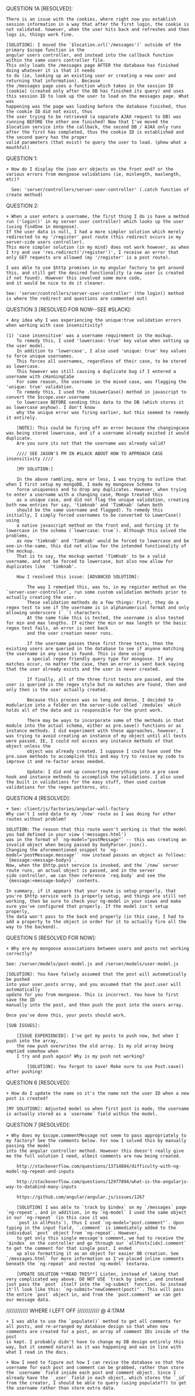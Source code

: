 QUESTION 1A [RESOLVED]:

    There is an issue with the cookies, where right now you establish session information in a way that after the first login, the cookie is not validated. however, when the user hits back and refreshes and then logs in, things work fine.

    [SOLUTION]: I moved the `$location.url('/messages')` outside of the primary $scope function in the
    angular users controller, and instead into the callback function within the same users controller file.
    This only loads the /messages page AFTER the database has finished doing whatever it is that it needs
    to do (ie, looking up an existing user or creating a new user and returning that information). Because
    the /messages page uses a function which takes in the session ID [cookie] (created only after the DB has finished its query) and uses this session ID to look up the user to load on the messages page. What was
    happening was the page was loading before the database finished, thus the cookie ID did not exist, thus
    the user trying to be retrieved (a separate AJAX request to DB) was running BEFORE the other one finished! Now that I've moved the $location service into the callback, the second DB / AJAX only runs
    after the first has completed, thus the cookie ID is established and the second query has the proper
    valid parameters (that exist) to query the user to load. (phew what a mouthful)

QUESTION 1:

    + How do I display the json err objects on the front end? or the various errors from mongoose validations (ie, minlength, maxlength, etc)?

      See: 'server/controllers/server-user-controller' (.catch function of create method)

QUESTION 2:

    + When a user enters a username, the first thing I do is have a method run ('login()' in my server user controller) which looks up the user (using findOne in mongoose).
    If the user data is null, I had a more simpler solution which merely redirected to my '/register' post route (this redirect occurs in my server-side users controller).
    This more simpler solution (in my mind) does not work however, as when I try and use 'res.redirect('/register')', I receive an error that only GET requests are allowed (my '/register' is a post route).

    I was able to use $http promises in my angular factory to get around this, and still get the desired functionality (a new user is created if not found). However this involved some more code,
    and it would be nice to do it cleaner.

    See: 'server/controllers/server-user-controller' (the login() method is where the redirect and questions are commented out)


QUESTION 3 [RESOLVED FOR NOW--SEE #SLACK]:

    + Any idea why I was experiencing the unique:true validation errors when working with case insensitivity?

    (1) 'case insensitive' was a username requirement in the mockup.
        To remedy this, I used 'lowercase: true' key value when setting up the user model.
        In addition to 'lowercase', I also used 'unique: true' key values to force unique usernames.
        This forces all usernames, regardless of their case, to be stored as lowercase.
        This however was still causing a duplicate bug if I entered a username with cHanGingCaSe
        For some reason, the username in the mixed case, was flagging the 'unique: true' validation.
        To remedy this, I used the .toLowerCase() method in javascript to convert the $scope.user.username
        to lowercase BEFORE sending this data to the DB (which stores it as lowercase anyhow). I don't know
        why the unique error was firing earlier, but this seemed to remedy it entirely.

        [NOTE]: This could be firing off an error because the changingcase was being stored lowercase, and if a username already existed it would duplicate.
        Are you sure its not that the username was already valid?

        //// SEE JASON'S PM IN #SLACK ABOUT HOW TO APPROACH CASE insensitivity ////

        [MY SOLUTION:]

        In the above rambling, more or less, I was trying to outline that when I first setup my mongoDB, I made my mongoose Schema to
        force uniqueness and to drop any duplicates. However, when trying to enter a username with a changing case, Mongo treated this
        as a unique case, and did not flag the unique validation, creating both new entries for say, 'timknab' and 'TimKnab' (when both
        should be the same username and flagged). To remedy this initially, I simply forced usernames to be converted to LowerCase() using
        a native javascript method on the front end, and forcing it to lowercase in the schema (`lowercase: true`). Although this solved the problems,
        as now 'timknab' and 'TimKnab' would be forced to lowercase and be one-in-the-same, this did not allow for the intended functionality of the mockup.
        That is to say, the mockup wanted 'TimKnab' to be a valid username, and not be forced to lowercase, but also now allow for duplicates like  'timknab'.

        How I resolved this issue: [ADVANCED SOLUTION]:

            The way I remedied this, was to, in my register method on the `server-user-controller`, run some custom validation methods prior to actually creating the user.
            These validation methods do a few things: First, they do a regex test to see if the username is in alphanumerical format and only allowing underscore (`_`) characters.
            At the same time this is tested, the username is also tested for min and max lengths. If either the min or max length or the basic regex test fails, an error is sent back
            and the user creation never runs.

            If the username passes these first three tests, then the existing users are queried in the database to see if anyone matching the username in any case is found. This is done using
            a special regex friendly query type for mongoose. If any matches occur, no matter the case, then an error is sent back saying that the user already exists and the user is never created.

            If finally, all of the three first tests are passed, and the user is queried in the regex style but no matches are found, then and only then is the user actually created.

            Because this process was so long and dense, I decided to modularize into a folder on the server-side called `/modules` which holds all of the data and is responsible for the grunt work.

            There may be ways to incorporate some of the methods in that module into the actual schema, either as pre.save() functions or as instance methods. I did experiment with these approaches, however, I was trying to avoid creating an instance of my object until all tests were passed. IE, I could not access any instance methods of that object unless the
            object was already created. I suppose I could have used the pre.save methods to accomplish this and may try to revise my code to improve it and re-factor areas needed.

            Update: I did end up converting everything into a pre save hook and instance methods to accomplish the validations. I also used the built in validations for the easy stuff, then used custom validations for the regex patterns, etc.

QUESTION 4 [RESOLVED]:

    + See: client/js/factories/angular-wall-factory
    Why can't I send data to my '/new' route as I was doing for other routes without problem?

    SOLUTION: The reason that this route wasn't working is that the model you had defined in your view ('messages.html')
    was in the format of `ng-model="postMessage"` -- this was creating an invalid object when being passed by bodyParser.json().
    Changing the aforementioned snippet to `ng-model='postMessage.message'` now instead passes an object as follows: `{message:<message-body>}`.
    Now, when the $http.post service is invoked, and the `/new` server route runs, an actual object is passed, and in the server
    side controller, we can then reference `req.body` and see the `{message:<message-body>}` contents.

    In summary, if it appears that your route is setup properly, that you're $http service verb is properly setup, and things are still not
    working, then be sure to check your ng-model in your views and make sure you've configured that properly. If the model isn't setup properly,
    the data won't pass to the back end properly (in this case, I had to add a property to the object in order for it to actually fire all the way to the backend).

QUESTION 5 [RESOLVED FOR NOW]:

    + Why are my mongoose associations between users and posts not working correctly?

    See: /server/models/post-model.js and /server/models/user-model.js

    [SOLUTION]: You have falsely assumed that the post will automatically be pushed
    into your user.posts array, and you assumed that the post.user will automatically
    update for you from mongoose. This is incorrect. You have to first save the ID
    manually into the post, and then push the post into the users array.

    Once you've done this, your posts should work.

    [SUB ISSUES]:

        [ISSUE EXPERIENCED]: I've got my posts to push now, but when I push into the array,
        the new push overwrites the old array. Is my old array being emptied somehow when
        I try and push again? Why is my push not working?

            [SOLUTION]: You forgot to save! Make sure to use Post.save() after pushing!

QUESTION 6 [RESOLVED]:

    + How do I update the name so it's the name not the user ID when a new post is created?

    [MY SOLUTION]: Adjusted model so when first post is made, the username is actually stored as a `username` field within the model.

QUESTION 7 [RESOLVED]:

    + Why does my $scope.commentMessage not seem to pass appropriately to my factory? See the comments below. For now I solved this by manually passing the model
    into the angular controller method. However this doesn't really give me the full solution I need, albeit comments are now being created.

        http://stackoverflow.com/questions/13714884/difficulty-with-ng-model-ng-repeat-and-inputs

        http://stackoverflow.com/questions/12977894/what-is-the-angularjs-way-to-databind-many-inputs

        https://github.com/angular/angular.js/issues/1267

        [SOLUTION] I was able to `track by $index` on my `/messages` page `ng-repeat`, and in addition, in my `ng-model` I used the same object in our `ng-repeat` (in this case it was
        `post in allPosts`), thus I used `ng-model="post.comment"`. Upon typing in the input field, `.comment` is immediately added to the individual `post` object from `ng-repeat`. However,
        to get only this single message's comment, we had to receive the `$index` on the controller and go through our `allPosts[idx].comment` to get the comment for that single post. I ended
        up also formatting it as an object for easier DB creation. See `/messages.html` for more information as I've placed inline comments beneath the `ng-repeat` and nested `ng-model` textarea.

        [UPDATE SOLUTION **READ THIS**] Listen, instead of taking that very complicated way above. DO NOT USE `track by index`, and instead just pass the `post` itself into the `ng-submit` function. So instead it'll look like this: `ng-submit="newComment(post)"`. This will pass the entire `post` object in, and from the `post.comment` we can get our message data.




//////////// WHERE I LEFT OFF //////////// @ 4:17AM

    + I was able to use the `populate()` method to get all comments for all posts, and re-arranged my database design so that when new comments are created for a post, an array of comment IDs inside of the post
    is kept. I probably didn't have to change my DB design entirely this way, but it seemed natural as it was happening and was in line with what I read in the docs.

    + Now I need to figure out how I can revise the database so that the username for each post and comment can be grabbed, rather than store the `username` field inside each post and comment object. Since I already have the `_user` field in each object, which stores the `_id` from the creator, I should be able to query (using populate??) to get the username rather than store extra data.
